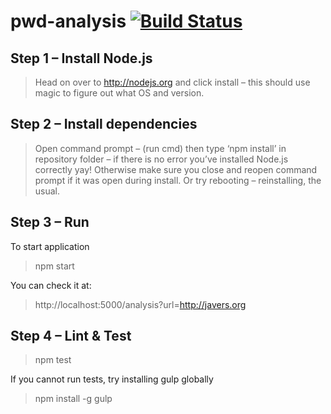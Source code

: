 # pwd-analysis [![Build Status][travis-image]][travis-url]

## Step 1 – Install Node.js
> Head on over to http://nodejs.org and click install – this should use magic to figure out what OS and version.

## Step 2 – Install dependencies
> Open command prompt – (run cmd) then type ‘npm install’ in repository folder – if there is no  error you’ve installed Node.js correctly yay!
Otherwise make sure you close and reopen command prompt if it was open during install. Or try rebooting – reinstalling, the usual.

## Step 3 – Run
To start application
> npm start

You can check it at:
> http://localhost:5000/analysis?url=http://javers.org

## Step 4 – Lint & Test
> npm test

If you cannot run tests, try installing gulp globally
> npm install -g gulp

[travis-image]: https://api.travis-ci.org/pwd-project/pwd-analysis.svg?branch=master
[travis-url]: https://api.travis-ci.org/pwd-project/pwd-analysis
